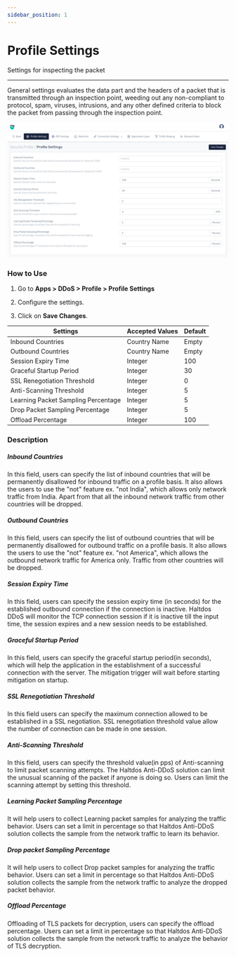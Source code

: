 ```yaml
---
sidebar_position: 1
---
```


# Profile Settings

Settings for inspecting the packet

---

General settings evaluates the data part and the headers of a packet that is transmitted through an inspection point, weeding out any non-compliant to protocol, spam, viruses, intrusions, and any other defined criteria to block the packet from passing through the inspection point.

![general_setting](/img/ddos/v8/securityprofile_profile_settings.png)

### How to Use

1. Go to **Apps > DDoS > Profile > Profile Settings**

2. Configure the settings.

3. Click on **Save Changes**.

| Settings                            | Accepted Values | Default |
|-------------------------------------|-----------------|---------|
| Inbound Countries                   | Country Name    | Empty   |
| Outbound Countries                  | Country Name    | Empty   |
| Session Expiry Time                 | Integer         | 100     |
| Graceful Startup Period             | Integer         | 30      |
| SSL Renegotiation Threshold         | Integer         | 0       |
| Anti-Scanning Threshold             | Integer         | 5       |
| Learning Packet Sampling Percentage | Integer         | 5       |
| Drop Packet Sampling Percentage     | Integer         | 5       |
| Offload Percentage                  | Integer         | 100     |

### Description

##### **Inbound Countries**

In this field, users can specify the list of inbound countries that will be permanently disallowed for inbound traffic on a profile basis. It also allows the users to use the "not" feature ex. "not India", which allows only network traffic from India. Apart from that all the inbound network traffic from other countries will be dropped.

##### **Outbound Countries**

In this field, users can specify the list of outbound countries that will be permanently disallowed for outbound traffic on a profile basis. It also allows the users to use the "not" feature ex. "not America", which allows the outbound network traffic for America only. Traffic from other countries will be dropped.

##### **Session Expiry Time**

In this field, users can specify the session expiry time (in seconds) for the established outbound connection if the connection is inactive. Haltdos DDoS will monitor the TCP connection session if it is inactive till the input time, the session expires and a new session needs to be established.

##### **Graceful Startup Period**

In this field, users can specify the graceful startup period(in seconds), which will help the application in the establishment of a successful connection with the server. The mitigation trigger will wait before starting mitigation on startup.

##### **SSL Renegotiation Threshold**

In this field users can specify the maximum connection allowed to be established in a SSL negotiation. SSL renegotiation threshold value allow the number of connection can be made in one session.

##### **Anti-Scanning Threshold**

In this field, users can specify the threshold value(in pps) of Anti-scanning to limit packet scanning attempts. The Haltdos Anti-DDoS solution can limit the unusual scanning of the packet if anyone is doing so. Users can limit the scanning attempt by setting this threshold.

##### **Learning Packet Sampling Percentage**

It will help users to collect Learning packet samples for analyzing the traffic behavior. Users can set a limit in percentage so that Haltdos Anti-DDoS solution collects the sample from the network traffic to learn its behavior.

##### **Drop packet Sampling Percentage**

It will help users to collect Drop packet samples for analyzing the traffic behavior. Users can set a limit in percentage so that Haltdos Anti-DDoS solution collects the sample from the network traffic to analyze the dropped packet behavior.

##### **Offload Percentage**

Offloading of TLS packets for decryption, users can specify the offload percentage. Users can set a limit in percentage so that Haltdos Anti-DDoS solution collects the sample from the network traffic to analyze the behavior of TLS decryption.